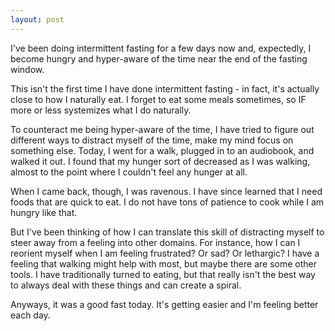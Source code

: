 ```yaml
---
layout: post
---
```


I've been doing intermittent fasting for a few days now and, expectedly, I become hungry and hyper-aware of the time near the end of the fasting window. 

This isn't the first time I have done intermittent fasting - in fact, it's actually close to how I naturally eat. I forget to eat some meals sometimes, so IF more or less systemizes what I do naturally. 

To counteract me being hyper-aware of the time, I have tried to figure out different ways to distract myself of the time, make my mind focus on something else. Today, I went for a walk, plugged in to an audiobook, and walked it out. I found that my hunger sort of decreased as I was walking, almost to the point where I couldn't feel any hunger at all. 

When I came back, though, I was ravenous. I have since learned that I need foods that are quick to eat. I do not have tons of patience to cook while I am hungry like that. 

But I've been thinking of how I can translate this skill of distracting myself to steer away from a feeling into other domains. For instance, how I can I reorient myself when I am feeling frustrated? Or sad? Or lethargic? I have a feeling that walking might help with most, but maybe there are some other tools. I have traditionally turned to eating, but that really isn't the best way to always deal with these things and can create a spiral. 

Anyways, it was a good fast today. It's getting easier and I'm feeling better each day.